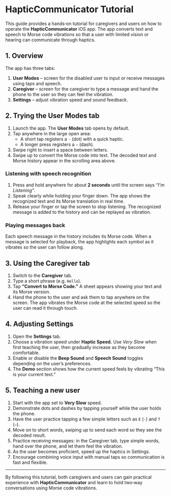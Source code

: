 # HapticCommunicator Tutorial

This guide provides a hands‑on tutorial for caregivers and users on how to operate the **HapticCommunicator** iOS app. The app converts text and speech to Morse code vibrations so that a user with limited vision or hearing can communicate through haptics.

## 1. Overview

The app has three tabs:

1. **User Modes** – screen for the disabled user to input or receive messages using taps and speech.
2. **Caregiver** – screen for the caregiver to type a message and hand the phone to the user so they can feel the vibration.
3. **Settings** – adjust vibration speed and sound feedback.

## 2. Trying the User Modes tab

1. Launch the app. The **User Modes** tab opens by default.
2. Tap anywhere in the large open area:
   - A short tap registers a `·` (dot) with a quick haptic.
   - A longer press registers a `−` (dash).
3. Swipe right to insert a space between letters.
4. Swipe up to convert the Morse code into text. The decoded text and Morse history appear in the scrolling area above.

### Listening with speech recognition

1. Press and hold anywhere for about **2 seconds** until the screen says *“I'm Listening”*.
2. Speak clearly while holding your finger down. The app shows the recognized text and its Morse translation in real time.
3. Release your finger or tap the screen to stop listening. The recognized message is added to the history and can be replayed as vibration.

### Playing messages back

Each speech message in the history includes its Morse code. When a message is selected for playback, the app highlights each symbol as it vibrates so the user can follow along.

## 3. Using the Caregiver tab

1. Switch to the **Caregiver** tab.
2. Type a short phrase (e.g. `Hello`).
3. Tap **“Convert to Morse Code.”** A sheet appears showing your text and its Morse version.
4. Hand the phone to the user and ask them to tap anywhere on the screen. The app vibrates the Morse code at the selected speed so the user can read it through touch.

## 4. Adjusting Settings

1. Open the **Settings** tab.
2. Choose a vibration speed under **Haptic Speed.** Use *Very Slow* when first teaching the user, then gradually increase as they become comfortable.
3. Enable or disable the **Beep Sound** and **Speech Sound** toggles depending on the user’s preferences.
4. The **Demo** section shows how the current speed feels by vibrating “This is your current text.”

## 5. Teaching a new user

1. Start with the app set to **Very Slow** speed.
2. Demonstrate dots and dashes by tapping yourself while the user holds the phone.
3. Have the user practice tapping a few simple letters such as `E` (`·`) and `T` (`−`).
4. Move on to short words, swiping up to send each word so they see the decoded result.
5. Practice receiving messages: in the Caregiver tab, type simple words, hand over the phone, and let them feel the vibration.
6. As the user becomes proficient, speed up the haptics in Settings.
7. Encourage combining voice input with manual taps so communication is fast and flexible.

---

By following this tutorial, both caregivers and users can gain practical experience with **HapticCommunicator** and learn to hold two‑way conversations using Morse code vibrations.

